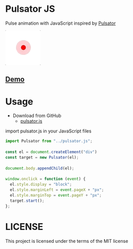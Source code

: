 # Pulsator JS
Pulse animation with JavaScript inspired by [Pulsator](https://github.com/shu223/Pulsator)

![](capture/pulsator.gif)

##  [Demo](https://shisama.github.io/Pulsator-JS/demo/)


# Usage
+ Download from GitHub
  - [pulsator.js](pulsator.js)


import pulsator.js in your JavaScript files

```js
import Pulsator from "../pulsator.js";

const el = document.createElement("div")
const target = new Pulsator(el);

document.body.appendChild(el);

window.onclick = function (event) {
  el.style.display = "block";
  el.style.marginLeft = event.pageX + "px";
  el.style.marginTop = event.pageY + "px";
  target.start();
};
```

# LICENSE
This project is licensed under the terms of the MIT license
